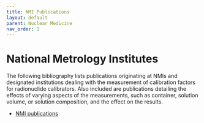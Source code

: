 ```yaml
---
title: NMI Publications
layout: default
parent: Nuclear Medicine
nav_order: 1
---
```


# National Metrology Institutes

The following bibliography lists publications originating at NMIs and designated
institutions dealing with the measurement of calibration factors for
radionuclide calibrators. Also included are publications detailing the effects
of varying aspects of the measurements, such as container, solution volume, or
solution composition, and the effect on the results.

- [NMI publications](./lswg-nm-nmi.pdf)

